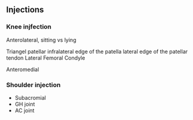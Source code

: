 ## Injections

### Knee injfection

Anterolateral, sitting vs lying

Triangel patellar 
infralateral edge of the patella
lateral edge of the patellar tendon
Lateral Femoral Condyle

Anteromedial


### Shoulder injection

- Subacromial
- GH joint
- AC joint
